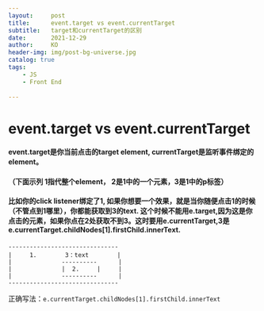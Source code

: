 ```yaml
---
layout:     post
title:      event.target vs event.currentTarget
subtitle:   target和currentTarget的区别
date:       2021-12-29
author:     KO
header-img: img/post-bg-universe.jpg
catalog: true
tags:
    - JS
    - Front End
  
---
```



# event.target vs event.currentTarget

#### event.target是你当前点击的target element, currentTarget是监听事件绑定的element。
#### （下面示列 1指代整个element， 2是1中的一个元素，3是1中的p标签） 
#### 比如你的click listener绑定了1, 如果你想要一个效果，就是当你随便点击1的时候（不管点到1哪里），你都能获取到3的text. 这个时候不能用e.target,因为这是你点击的元素，如果你点在2处获取不到3。这时要用e.currentTarget,3是e.currentTarget.childNodes[1].firstChild.innerText.

```
-------------------------------
|     1.        3：text        |
|              ----------      | 
|              |  2.     |     |
|              ----------      |
-------------------------------
```


正确写法：`e.currentTarget.childNodes[1].firstChild.innerText`
